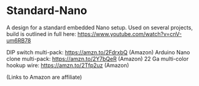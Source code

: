 # Standard-Nano
A design for a standard embedded Nano setup. Used on several projects, build is outlined in full here: https://www.youtube.com/watch?v=cnV-um6RB78

DIP switch multi-pack: https://amzn.to/2FdrxbQ (Amazon)
Arduino Nano clone multi-pack: https://amzn.to/2Y7bQeR (Amazon)
22 Ga multi-color hookup wire: https://amzn.to/2Tfp2uz (Amazon)

(Links to Amazon are affiliate)

